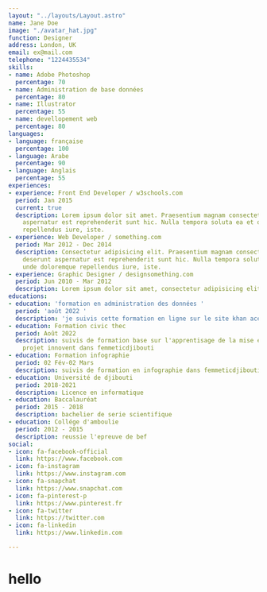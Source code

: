 ```yaml
---
layout: "../layouts/Layout.astro"
name: Jane Doe
image: "./avatar_hat.jpg"
function: Designer
address: London, UK
email: ex@mail.com
telephone: "1224435534"
skills:
- name: Adobe Photoshop
  percentage: 70
- name: Administration de base données
  percentage: 80
- name: Illustrator
  percentage: 55
- name: devellopement web
  percentage: 80
languages:
- language: française
  percentage: 100
- language: Arabe
  percentage: 90
- language: Anglais
  percentage: 55
experiences:
- experience: Front End Developer / w3schools.com
  period: Jan 2015
  current: true
  description: Lorem ipsum dolor sit amet. Praesentium magnam consectetur vel in deserunt
    aspernatur est reprehenderit sunt hic. Nulla tempora soluta ea et odio, unde doloremque
    repellendus iure, iste.
- experience: Web Developer / something.com
  period: Mar 2012 - Dec 2014
  description: Consectetur adipisicing elit. Praesentium magnam consectetur vel in
    deserunt aspernatur est reprehenderit sunt hic. Nulla tempora soluta ea et odio,
    unde doloremque repellendus iure, iste.
- experience: Graphic Designer / designsomething.com
  period: Jun 2010 - Mar 2012
  description: Lorem ipsum dolor sit amet, consectetur adipisicing elit.
educations:
- education: 'formation en administration des données '
  period: 'août 2022 '
  description: 'je suivis cette formation en ligne sur le site khan acedemie '
- education: Formation civic thec
  period: Août 2022
  description: suivis de formation base sur l'apprentisage de la mise en place d'un
    projet innovent dans femmeticdjibouti
- education: Formation infographie
  period: 02 Fév-02 Mars
  description: suivis de formation en infographie dans femmeticdjibouti
- education: Université de djibouti
  period: 2018-2021
  description: Licence en informatique
- education: Baccalauréat
  period: 2015 - 2018
  description: bachelier de serie scientifique
- education: Collége d'amboulie
  period: 2012 - 2015
  description: reussie l'epreuve de bef
social:
- icon: fa-facebook-official
  link: https://www.facebook.com
- icon: fa-instagram
  link: https://www.instagram.com
- icon: fa-snapchat
  link: https://www.snapchat.com
- icon: fa-pinterest-p
  link: https://www.pinterest.fr
- icon: fa-twitter
  link: https://twitter.com
- icon: fa-linkedin
  link: https://www.linkedin.com

---
```

# hello